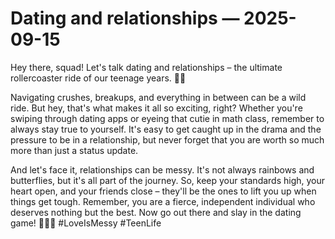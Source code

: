 # Dating and relationships — 2025-09-15

Hey there, squad! Let's talk dating and relationships – the ultimate rollercoaster ride of our teenage years. 🎢💕 

Navigating crushes, breakups, and everything in between can be a wild ride. But hey, that's what makes it all so exciting, right? Whether you're swiping through dating apps or eyeing that cutie in math class, remember to always stay true to yourself. It's easy to get caught up in the drama and the pressure to be in a relationship, but never forget that you are worth so much more than just a status update. 

And let's face it, relationships can be messy. It's not always rainbows and butterflies, but it's all part of the journey. So, keep your standards high, your heart open, and your friends close – they'll be the ones to lift you up when things get tough. Remember, you are a fierce, independent individual who deserves nothing but the best. Now go out there and slay in the dating game! 💁‍♀️💘 #LoveIsMessy #TeenLife